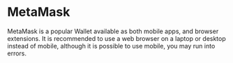 # MetaMask

MetaMask is a popular Wallet available as both mobile apps, and browser extensions. It is recommended to use a web browser on a laptop or desktop instead of mobile, although it is possible to use mobile, you may run into errors.

